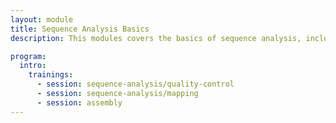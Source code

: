 ```yaml
---
layout: module
title: Sequence Analysis Basics
description: This modules covers the basics of sequence analysis, including Quality Control (QC), mapping, and genome assembly.

program:
  intro:
    trainings:
      - session: sequence-analysis/quality-control
      - session: sequence-analysis/mapping
      - session: assembly
---
```

